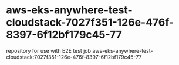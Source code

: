 # aws-eks-anywhere-test-cloudstack-7027f351-126e-476f-8397-6f12bf179c45-77
repository for use with E2E test job aws-eks-anywhere-test-cloudstack:7027f351-126e-476f-8397-6f12bf179c45-77
